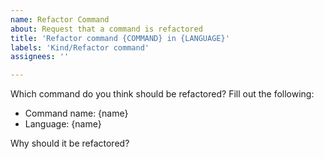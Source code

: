 ```yaml
---
name: Refactor Command
about: Request that a command is refactored
title: 'Refactor command {COMMAND} in {LANGUAGE}'
labels: 'Kind/Refactor command'
assignees: ''

---
```


Which command do you think should be refactored? Fill out the following:

* Command name: {name}
* Language: {name}

Why should it be refactored?
